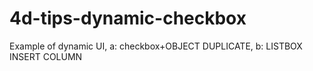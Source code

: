 # 4d-tips-dynamic-checkbox
Example of dynamic UI, a: checkbox+OBJECT DUPLICATE, b: LISTBOX INSERT COLUMN
